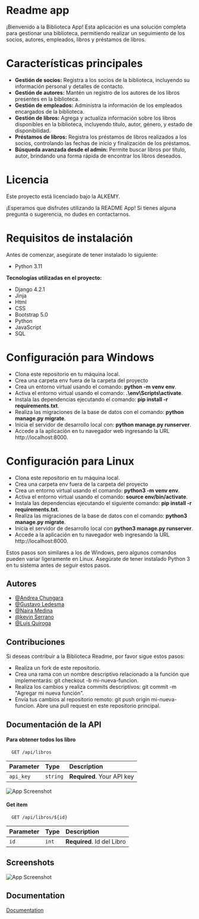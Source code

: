 
# Readme app 

¡Bienvenido a la Biblioteca App! Esta aplicación es una solución completa para gestionar una biblioteca, permitiendo realizar un seguimiento de los socios, autores, empleados, libros y préstamos de libros.

# Características principales

* **Gestión de socios:** Registra a los socios de la biblioteca, incluyendo su información personal y detalles de contacto.
* **Gestión de autores:** Mantén un registro de los autores de los libros presentes en la biblioteca.
* **Gestión de empleados:** Administra la información de los empleados encargados de la biblioteca.
* **Gestión de libros:** Agrega y actualiza información sobre los libros disponibles en la biblioteca, incluyendo título, autor, género, y estado de disponibilidad.
* **Préstamos de libros:** Registra los préstamos de libros realizados a los socios, controlando las fechas de inicio y finalización de los préstamos.
* **Búsqueda avanzada desde el admin:** Permite buscar libros por título, autor, brindando una forma rápida de encontrar los libros deseados.




# Licencia
Este proyecto está licenciado bajo la ALKEMY.

¡Esperamos que disfrutes utilizando la README App! Si tienes alguna pregunta o sugerencia, no dudes en contactarnos.

# Requisitos de instalación

Antes de comenzar, asegúrate de tener instalado lo siguiente:

* Python 3.11

**Tecnologías utilizadas en el proyecto:**
* Django 4.2.1
* Jinja 
* Html 
* CSS
* Bootstrap 5.0
* Python
* JavaScript
* SQL

# Configuración para Windows 

* Clona este repositorio en tu máquina local.
* Crea una carpeta env fuera de la carpeta del proyecto  
* Crea un entorno virtual usando el comando: **python -m venv env**.
* Activa el entorno virtual usando el comando: **.\env\Scripts\activate**.
* Instala las dependencias ejecutando el comando: **pip install -r requirements.txt**.
* Realiza las migraciones de la base de datos con el comando: **python manage.py migrate**.
* Inicia el servidor de desarrollo local con: **python manage.py runserver**.
* Accede a la aplicación en tu navegador web ingresando la URL http://localhost:8000.

# Configuración para Linux 

* Clona este repositorio en tu máquina local.
* Crea una carpeta env fuera de la carpeta del proyecto  
* Crea un entorno virtual usando el comando: **python3 -m venv env**.
* Activa el entorno virtual usando el comando: **source env/bin/activate**.
* Instala las dependencias ejecutando el siguiente comando: **pip install -r requirements.txt**.
* Realiza las migraciones de la base de datos con el comando: **python3 manage.py migrate**.
* Inicia el servidor de desarrollo local con **python3 manage.py runserver**.
* Accede a la aplicación en tu navegador web ingresando la URL http://localhost:8000.

Estos pasos son similares a los de Windows, pero algunos comandos pueden variar ligeramente en Linux. Asegúrate de tener instalado Python 3 en tu sistema antes de seguir estos pasos.
    
## Autores

- [@Andrea Chungara](https://www.github.com/AndreaChungara)
- [@Gustavo Ledesma](https://www.github.com/GusLed1870)
- [@Naira Medina](https://www.github.com/Naikl12)
- [@kevin Serrano](https://www.github.com/kevinserrano01)
- [@Luis Quiroga](https://www.github.com/LuisQN)

## Contribuciones

Si deseas contribuir a la Biblioteca Readme, por favor sigue estos pasos:

* Realiza un fork de este repositorio.
* Crea una rama con un nombre descriptivo relacionado a la función que implementarás: git checkout -b mi-nueva-funcion.
* Realiza los cambios y realiza commits descriptivos: git commit -m "Agregar mi nueva función".
* Envía tus cambios al repositorio remoto: git push origin mi-nueva-funcion.
Abre una pull request en este repositorio principal.

## Documentación de la API

#### Para obtener todos los libro

```http
  GET /api/libros
```

| Parameter | Type     | Description                |
| :-------- | :------- | :------------------------- |
| `api_key` | `string` | **Required**. Your API key |


![App Screenshot](https://via.placeholder.com/468x300?text=App+Screenshot+Here)

#### Get item

```http
  GET /api/libros/${id}
```

| Parameter | Type     | Description                       |
| :-------- | :------- | :-------------------------------- |
| `id`      | `int`    | **Required**. Id del Libro   |



## Screenshots

![App Screenshot](https://via.placeholder.com/468x300?text=App+Screenshot+Here)


## Documentation

[Documentation](https://linktodocumentation)

